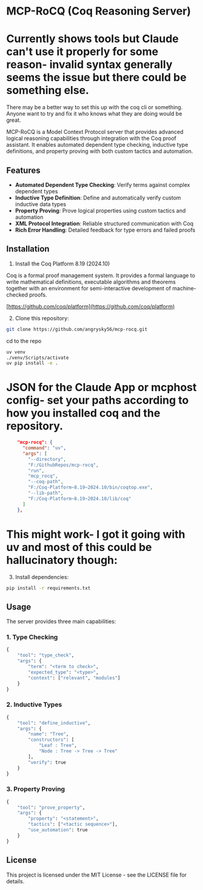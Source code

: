 # MCP-RoCQ (Coq Reasoning Server)

# Currently shows tools but Claude can't use it properly for some reason- invalid syntax generally seems the issue but there could be something else.

There may be a better way to set this up with the coq cli or something.
Anyone want to try and fix it who knows what they are doing would be great.

MCP-RoCQ is a Model Context Protocol server that provides advanced logical reasoning capabilities through integration with the Coq proof assistant. It enables automated dependent type checking, inductive type definitions, and property proving with both custom tactics and automation.

## Features

- **Automated Dependent Type Checking**: Verify terms against complex dependent types
- **Inductive Type Definition**: Define and automatically verify custom inductive data types
- **Property Proving**: Prove logical properties using custom tactics and automation
- **XML Protocol Integration**: Reliable structured communication with Coq
- **Rich Error Handling**: Detailed feedback for type errors and failed proofs

## Installation

1. Install the Coq Platform 8.19 (2024.10)

Coq is a formal proof management system. It provides a formal language to write mathematical definitions, executable algorithms and theorems together with an environment for semi-interactive development of machine-checked proofs.

[https://github.com/coq/platform](https://github.com/coq/platform)

2. Clone this repository:

```bash
git clone https://github.com/angrysky56/mcp-rocq.git
```

cd to the repo

```bash
uv venv
./venv/Scripts/activate
uv pip install -e .
```

# JSON for the Claude App or mcphost config- set your paths according to how you installed coq and the repository.

```json
    "mcp-rocq": {
      "command": "uv",
      "args": [
        "--directory",
        "F:/GithubRepos/mcp-rocq",
        "run",
        "mcp_rocq",
        "--coq-path",
        "F:/Coq-Platform~8.19~2024.10/bin/coqtop.exe",
        "--lib-path",
        "F:/Coq-Platform~8.19~2024.10/lib/coq"
      ]
    },
```


# This might work- I got it going with uv and most of this could be hallucinatory though:

3. Install dependencies:

```bash
pip install -r requirements.txt
```

## Usage

The server provides three main capabilities:

### 1. Type Checking

```python
{
    "tool": "type_check",
    "args": {
        "term": "<term to check>",
        "expected_type": "<type>",
        "context": ["relevant", "modules"] 
    }
}
```

### 2. Inductive Types

```python
{
    "tool": "define_inductive",
    "args": {
        "name": "Tree",
        "constructors": [
            "Leaf : Tree",
            "Node : Tree -> Tree -> Tree"
        ],
        "verify": true
    }
}
```

### 3. Property Proving

```python
{
    "tool": "prove_property",
    "args": {
        "property": "<statement>",
        "tactics": ["<tactic sequence>"],
        "use_automation": true
    }
}
```

## License

This project is licensed under the MIT License - see the LICENSE file for details.
